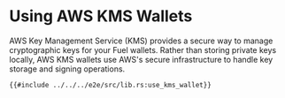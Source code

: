 # Using AWS KMS Wallets

AWS Key Management Service (KMS) provides a secure way to manage cryptographic keys for your Fuel wallets. Rather than storing private keys locally, AWS KMS wallets use AWS's secure infrastructure to handle key storage and signing operations.

```rust,ignore
{{#include ../../../e2e/src/lib.rs:use_kms_wallet}}
```